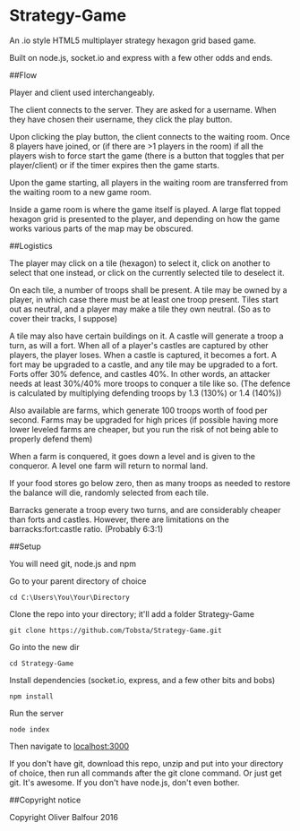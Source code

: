 # Strategy-Game

An .io style HTML5 multiplayer strategy hexagon grid based game.

Built on node.js, socket.io and express with a few other odds and ends.

##Flow

Player and client used interchangeably.

The client connects to the server. They are asked for a username. When they have chosen their username, they click the play button.

Upon clicking the play button, the client connects to the waiting room. Once 8 players have joined, or (if there are >1 players in the room) if all the players wish to force start the game (there is a button that toggles that per player/client) or if the timer expires then the game starts.

Upon the game starting, all players in the waiting room are transferred from the waiting room to a new game room.

Inside a game room is where the game itself is played. A large flat topped hexagon grid is presented to the player, and depending on how the game works various parts of the map may be obscured.

##Logistics

The player may click on a tile (hexagon) to select it, click on another to select that one instead, or click on the currently selected tile to deselect it.

On each tile, a number of troops shall be present. A tile may be owned by a player, in which case there must be at least one troop present. Tiles start out as neutral, and a player may make a tile they own neutral. (So as to cover their tracks, I suppose)

A tile may also have certain buildings on it. A castle will generate a troop a turn, as will a fort. When all of a player's castles are captured by other players, the player loses. When a castle is captured, it becomes a fort. A fort may be upgraded to a castle, and any tile may be upgraded to a fort. Forts offer 30% defence, and castles 40%. In other words, an attacker needs at least 30%/40% more troops to conquer a tile like so. (The defence is calculated by multiplying defending troops by 1.3 (130%) or 1.4 (140%))

Also available are farms, which generate 100 troops worth of food per second. Farms may be upgraded for high prices (if possible having more lower leveled farms are cheaper, but you run the risk of not being able to properly defend them)

When a farm is conquered, it goes down a level and is given to the conqueror. A level one farm will return to normal land.

If your food stores go below zero, then as many troops as needed to restore the balance will die, randomly selected from each tile.

Barracks generate a troop every two turns, and are considerably cheaper than forts and castles. However, there are limitations on the barracks:fort:castle ratio. (Probably 6:3:1)

##Setup

You will need git, node.js and npm

Go to your parent directory of choice

`cd C:\Users\You\Your\Directory`

Clone the repo into your directory; it'll add a folder Strategy-Game

`git clone https://github.com/Tobsta/Strategy-Game.git`

Go into the new dir

`cd Strategy-Game`

Install dependencies (socket.io, express, and a few other bits and bobs)

`npm install`

Run the server

`node index`

Then navigate to [localhost:3000](http://localhost:3000)

If you don't have git, download this repo, unzip and put into your directory of choice, then run all commands after the git clone command. Or just get git. It's awesome. If you don't have node.js, don't even bother.

##Copyright notice

Copyright Oliver Balfour 2016